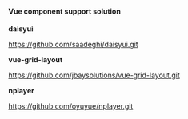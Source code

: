 #### Vue component support solution

**daisyui**

https://github.com/saadeghi/daisyui.git

**vue-grid-layout**

https://github.com/jbaysolutions/vue-grid-layout.git

**nplayer**

https://github.com/oyuyue/nplayer.git